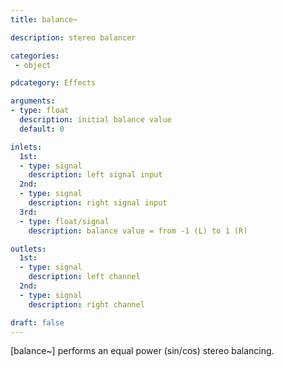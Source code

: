 ```yaml
---
title: balance~

description: stereo balancer

categories:
 - object

pdcategory: Effects

arguments:
- type: float
  description: initial balance value
  default: 0

inlets:
  1st:
  - type: signal
    description: left signal input
  2nd:
  - type: signal
    description: right signal input
  3rd:
  - type: float/signal
    description: balance value = from -1 (L) to 1 (R)

outlets:
  1st:
  - type: signal
    description: left channel
  2nd:
  - type: signal
    description: right channel

draft: false
---
```


[balance~] performs an equal power (sin/cos) stereo balancing.
